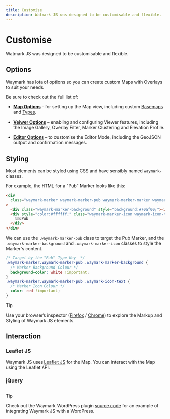 ```yaml
---
title: Customise
description: Watmark JS was designed to be customisable and flexible.
---
```


# Customise

Watmark JS was designed to be customisable and flexible.

## Options

Waymark has lota of options so you can create custom Maps with Overlays to suit your needs.

Be sure to check out the full list of:

- **[Map Options](map#map-options)** &ndash; for setting up the Map view, including custom [Basemaps](map#basemaps) and [Types](map#types).
- **[Veiwer Options](viewer#options)** &ndash; enabling and configuring Viewer features, including the Image Gallery, Overlay Filter, Marker Clustering and Elevation Profile.

- **[Editor Options](editor#options)** &ndash; to customise the Editor Mode, including the GeoJSON output and confirmation messages.

## Styling

Most elements can be styled using CSS and have sensibly named `waymark-` classes.

For example, the HTML for a "Pub" Marker looks like this:

```html
<div
  class="waymark-marker waymark-marker-pub waymark-marker-marker waymark-marker-medium"
>
  <div class="waymark-marker-background" style="background:#70af00;"></div>
  <div style="color:#ffffff;" class="waymark-marker-icon waymark-icon-text">
    🇨🇦Pub
  </div>
</div>
```

We can use the `.waymark-marker-pub` class to target the Pub Marker, and the `.waymark-marker-background` and `.waymark-marker-icon` classes to style the Marker's content.

```css
/* Target by the "Pub" Type Key  */
.waymark-marker.waymark-marker-pub .waymark-marker-background {
  /* Marker Background Colour */
  background-color: white !important;
}
.waymark-marker.waymark-marker-pub .waymark-icon-text {
  /* Marker Icon Colour */
  color: red !important;
}
```

> [!TIP]
> Use your browser’s inspector ([Firefox](https://developer.mozilla.org/en-US/docs/Tools/Page_Inspector/How_to/Open_the_Inspector) / [Chrome](https://developer.chrome.com/docs/devtools/open/)) to explore the Markup and Styling of Waymark JS elements.

## Interaction

### Leaflet JS

Waymark JS uses [Leaflet JS](https://leafletjs.com/) for the Map. You can interact with the Map using the Leaflet API.

### jQuery

```

```

> [!TIP]
> Check out the Waymark WordPress plugin [source code](https://github.com/OpenGIS/Waymark/tree/master/assets/js) for an example of integrating Waymark JS with a WordPress.
